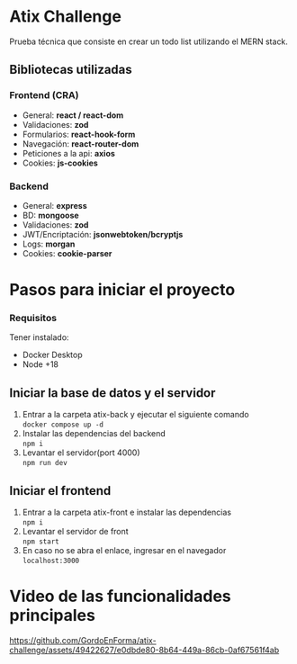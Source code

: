 # Atix Challenge

Prueba técnica que consiste en crear un todo list utilizando el MERN stack.

## Bibliotecas utilizadas

### Frontend (CRA)

- General: **react / react-dom**
- Validaciones: **zod**
- Formularios: **react-hook-form**
- Navegación: **react-router-dom**
- Peticiones a la api: **axios**
- Cookies: **js-cookies**

### Backend

- General: **express**
- BD: **mongoose**
- Validaciones: **zod**
- JWT/Encriptación: **jsonwebtoken/bcryptjs**
- Logs: **morgan**
- Cookies: **cookie-parser**

# Pasos para iniciar el proyecto

### Requisitos

Tener instalado:

- Docker Desktop
- Node +18

## Iniciar la base de datos y el servidor

1. Entrar a la carpeta atix-back y ejecutar el siguiente comando\
   `docker compose up -d `
2. Instalar las dependencias del backend\
   `npm i`
3. Levantar el servidor(port 4000)\
   `npm run dev`

## Iniciar el frontend

1. Entrar a la carpeta atix-front e instalar las dependencias\
   `npm i`
2. Levantar el servidor de front\
   `npm start`
3. En caso no se abra el enlace, ingresar en el navegador\
   `localhost:3000`
# Video de las funcionalidades principales

https://github.com/GordoEnForma/atix-challenge/assets/49422627/e0dbde80-8b64-449a-86cb-0af67561f4ab


